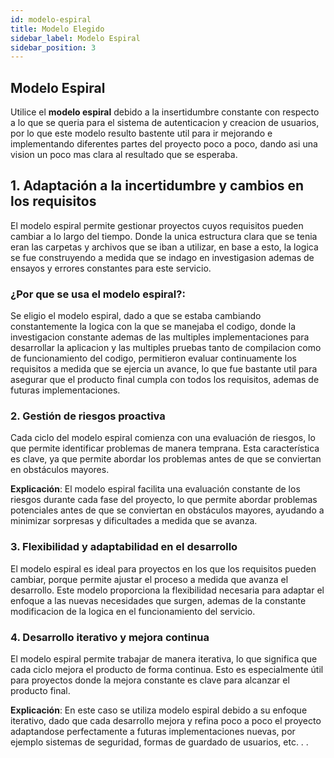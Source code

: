 ```yaml
---
id: modelo-espiral
title: Modelo Elegido
sidebar_label: Modelo Espiral
sidebar_position: 3
---
```


## Modelo Espiral

Utilice el **modelo espiral** debido a la insertidumbre constante con respecto a lo que se queria para el sistema de autenticacion y creacion de usuarios, por lo que este modelo resulto bastente util para ir mejorando e implementando diferentes partes del proyecto poco a poco, dando asi una vision un poco mas clara al resultado que se esperaba.

## 1. **Adaptación a la incertidumbre y cambios en los requisitos**

El modelo espiral permite gestionar proyectos cuyos requisitos pueden cambiar a lo largo del tiempo. Donde la unica estructura clara que se tenia eran las carpetas y archivos que se iban a utilizar, en base a esto, la logica se fue construyendo a medida que se indago en investigasion ademas de ensayos y errores constantes para este servicio.

### ¿Por que se usa el modelo espiral?:

 Se eligio el modelo espiral, dado a que se estaba cambiando constantemente la logica con la que se manejaba el codigo, donde la investigacion constante ademas de las multiples implementaciones para desarrollar la aplicacion y las multiples pruebas tanto de compilacion como de funcionamiento del codigo, permitieron evaluar continuamente los requisitos a medida que se ejercia un avance, lo que fue bastante util para asegurar que el producto final cumpla con todos los requisitos, ademas de futuras implementaciones.

### 2. **Gestión de riesgos proactiva**

Cada ciclo del modelo espiral comienza con una evaluación de riesgos, lo que permite identificar problemas de manera temprana. Esta característica es clave, ya que permite abordar los problemas antes de que se conviertan en obstáculos mayores.

**Explicación**:
 El modelo espiral facilita una evaluación constante de los riesgos durante cada fase del proyecto, lo que permite abordar problemas potenciales antes de que se conviertan en obstáculos mayores, ayudando a minimizar sorpresas y dificultades a medida que se avanza.

### 3. **Flexibilidad y adaptabilidad en el desarrollo**

El modelo espiral es ideal para proyectos en los que los requisitos pueden cambiar, porque permite ajustar el proceso a medida que avanza el desarrollo. Este modelo proporciona la flexibilidad necesaria para adaptar el enfoque a las nuevas necesidades que surgen, ademas de la constante modificacion de la logica en el funcionamiento del servicio.

### 4. **Desarrollo iterativo y mejora continua**

El modelo espiral permite trabajar de manera iterativa, lo que significa que cada ciclo mejora el producto de forma continua. Esto es especialmente útil para proyectos donde la mejora constante es clave para alcanzar el producto final.

**Explicación**:
En este caso se utiliza modelo espiral debido a su enfoque iterativo, dado que cada desarrollo mejora y refina poco a poco el proyecto adaptandose perfectamente a futuras implementaciones nuevas, por ejemplo sistemas de seguridad, formas de guardado de usuarios, etc. . .